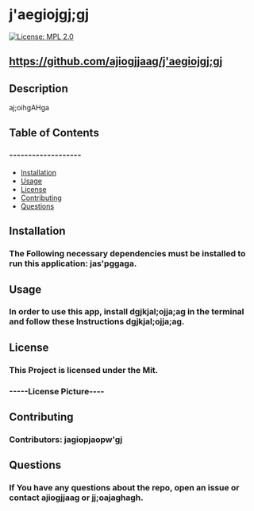 
  # j'aegiojgj;gj

  [![License: MPL 2.0](https://img.shields.io/badge/License-MPL_2.0-brightgreen.svg)](https://opensource.org/licenses/MPL-2.0)

  ## https://github.com/ajiogjjaag/j'aegiojgj;gj

  ## Description

  aj;oihgAHga
  ## Table of Contents

  ### -------------------

  * [Installation](#installation)
  * [Usage](#usage)
  * [License](#license)
  * [Contributing](#contributing)
  * [Questions](#questions)

  ## Installation

  ### The Following necessary dependencies must be installed to run this application: jas'pggaga.
  
  ## Usage

  ### In order to use this app, install dgjkjal;ojja;ag in the terminal and follow these Instructions dgjkjal;ojja;ag.
  
  ## License
  
  ### This Project is licensed under the Mit.
  
  ### -----License Picture----
  
  ## Contributing
  
  ### Contributors: jagiopjaopw'gj
  
  ## Questions
  
  ### If You have any questions about the repo, open an issue or contact ajiogjjaag or jj;oajaghagh.
